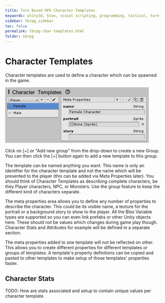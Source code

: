 ```yaml
---
title: Turn Based RPG Character Templates
keywords: unity3d, blox, visual scripting, programming, tactical, turn based rpg, tbrpg
sidebar: tbrpg_sidebar
toc: false
permalink: tbrpg-char-templates.html
folder: tbrpg
---
```


Character Templates
===================

Character templates are used to define a character which can be spawned in the game. 

![](img/tbrpg/04.png)

Click on [+] or "Add new group" from the drop-down to create a new Group. You can then click the [+] button again to add a new template to this group. 

The template can be named anything you want. This name is only an identifier for the character template and not the name which will be presented to the player (this can be added via Meta Properties later). You should think of Character Templates as describing complete characters, be they Player characters, NPC, or Monsters. Use the group feature to keep the different kind of characters separate.

The meta properties area allows you to define any number of properties to describe the character. This could be its visible name, a texture for the portrait or a background story to show to the player. All the Blox Variable types are supported so you can even link prefabs or other Unity objects here. These should not be values which changes during game play though. Character Stats and Attributes for example will be defined in a separate section.

The meta properties added to one template will not be reflected on other. This allows you to create different properties for different templates or groups of templates. A template's property definitions can be copied and pasted to other templates to make setup of those templates' properties faster.

Character Stats
---------------

TODO: How are stats associated and setup to contain unique values per character template.


